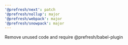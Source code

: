 ```yaml
---
'@prefresh/next': patch
'@prefresh/nollup': major
'@prefresh/webpack': major
'@prefresh/snowpack': major
---
```


Remove unused code and require @prefresh/babel-plugin
